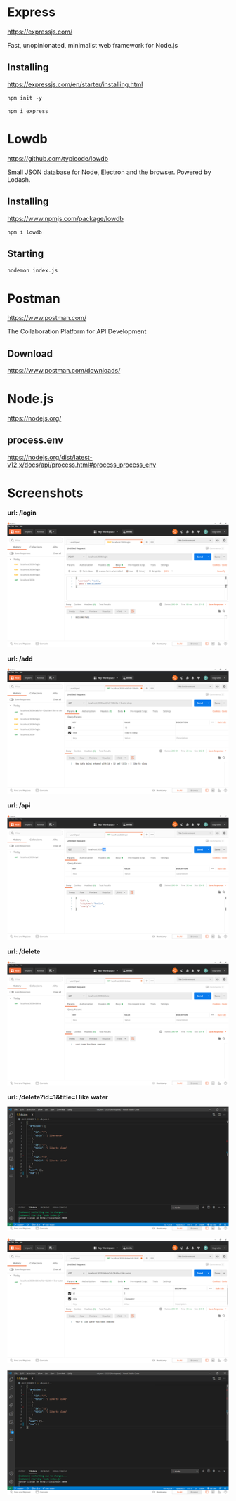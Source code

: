# Express

https://expressjs.com/

Fast, unopinionated, minimalist web framework for Node.js

## Installing

https://expressjs.com/en/starter/installing.html

```
npm init -y
```

```
npm i express
```

# Lowdb

https://github.com/typicode/lowdb

Small JSON database for Node, Electron and the browser. Powered by Lodash.

## Installing

https://www.npmjs.com/package/lowdb

```
npm i lowdb
```

## Starting

```
nodemon index.js
```

# Postman

https://www.postman.com/

The Collaboration Platform for API Development

## Download

https://www.postman.com/downloads/

# Node.js

https://nodejs.org/

## process.env

https://nodejs.org/dist/latest-v12.x/docs/api/process.html#process_process_env

# Screenshots

**url: /login**  

![screenshot1](./screenshot1.png)

**url: /add**  

![screenshot2](./screenshot2.png)

**url: /api**  

![screenshot3](./screenshot3.png)

**url: /delete**  

![screenshot4](./screenshot4.png)

**url: /delete?id=1&title=I like water**  

![screenshot5](./screenshot5.png)

![screenshot6](./screenshot6.png)

![screenshot7](./screenshot7.png)